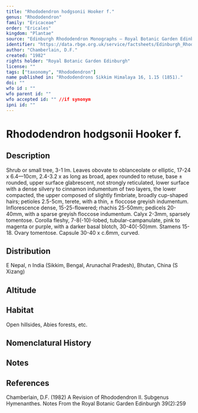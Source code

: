 ```yaml
---
title: "Rhododendron hodgsonii Hooker f."
genus: "Rhododendron"
family: "Ericaceae"
order: "Ericales"
kingdom: "Plantae"
source: "Edinburgh Rhododendron Monographs – Royal Botanic Garden Edinburgh"
identifier: "https://data.rbge.org.uk/service/factsheets/Edinburgh_Rhododendron_Monographs.xhtml"
author: "Chamberlain, D.F."
created: "1982"
rights holder: "Royal Botanic Garden Edinburgh"
license: ""
tags: ["taxonomy", "Rhododendron"]
name published in: "Rhododendrons Sikkim Himalaya 16, 1.15 (1851)."
doi: ""
wfo id : ""
wfo parent id: ""
wfo accepted id: "" //if synonym                      
ipni id: ""
---
```


                       

# Rhododendron hodgsonii Hooker f.

## Description
Shrub or small tree, 3-1 lm. Leaves obovate to oblanceolate or elliptic, 17-24 x 6.4—10cm, 2.4-3.2 x as long as broad, apex rounded to retuse, base ± rounded, upper surface glabrescent, not strongly reticulated, lower surface with a dense silvery to cinnamon indumentum of two layers, the lower compacted, the upper composed of slightly fimbriate, broadly cup-shaped hairs; petioles 2.5-5cm, terete, with a thin, ± floccose greyish indumentum. Inflorescence dense, 15-25-flowered; rhachis 25-50mm; pedicels 20-40mm, with a sparse greyish floccose indumentum. Calyx 2-3mm, sparsely tomentose. Corolla fleshy, 7-8(-10)-lobed, tubular-campanulate, pink to magenta or purple, with a darker basal blotch, 30-40(-50)mm. Stamens 15-18. Ovary tomentose. Capsule 30-40 x c.6mm, curved.

## Distribution
E Nepal, n India (Sikkim, Bengal, Arunachal Pradesh), Bhutan, China (S Xizang)

## Altitude


## Habitat
Open hillsides, Abies forests, etc.

## Nomenclatural History

                       
## Notes


## References

Chamberlain, D.F. (1982) A Revision of Rhododendron II. Subgenus Hymenanthes. Notes From the Royal Botanic Garden Edinburgh 39(2):259
